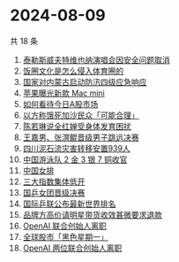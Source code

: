 # 2024-08-09

共 18 条

<!-- BEGIN -->
<!-- 最后更新时间 Fri Aug 09 2024 14:13:00 GMT+0800 (China Standard Time) -->

1. [泰勒斯威夫特维也纳演唱会因安全问题取消](https://www.zhihu.com/search?q=%E6%B3%B0%E5%8B%92%E6%96%AF%E5%A8%81%E5%A4%AB%E7%89%B9%E7%BB%B4%E4%B9%9F%E7%BA%B3%E6%BC%94%E5%94%B1%E4%BC%9A%E5%9B%A0%E5%AE%89%E5%85%A8%E9%97%AE%E9%A2%98%E5%8F%96%E6%B6%88)
1. [饭圈文化是怎么侵入体育圈的](https://www.zhihu.com/search?q=%E9%A5%AD%E5%9C%88%E6%96%87%E5%8C%96%E6%98%AF%E6%80%8E%E4%B9%88%E4%BE%B5%E5%85%A5%E4%BD%93%E8%82%B2%E5%9C%88%E7%9A%84)
1. [国家对内蒙古启动防汛四级应急响应](https://www.zhihu.com/search?q=%E5%9B%BD%E5%AE%B6%E5%AF%B9%E5%86%85%E8%92%99%E5%8F%A4%E5%90%AF%E5%8A%A8%E9%98%B2%E6%B1%9B%E5%9B%9B%E7%BA%A7%E5%BA%94%E6%80%A5%E5%93%8D%E5%BA%94)
1. [苹果曝光新款 Mac mini](https://www.zhihu.com/search?q=%E8%8B%B9%E6%9E%9C%E6%9B%9D%E5%85%89%E6%96%B0%E6%AC%BE%20Mac%20mini)
1. [如何看待今日A股市场](https://www.zhihu.com/search?q=%E5%A6%82%E4%BD%95%E7%9C%8B%E5%BE%85%E4%BB%8A%E6%97%A5A%E8%82%A1%E5%B8%82%E5%9C%BA)
1. [以方称饿死加沙民众「可能合理」](https://www.zhihu.com/search?q=%E4%BB%A5%E6%96%B9%E7%A7%B0%E9%A5%BF%E6%AD%BB%E5%8A%A0%E6%B2%99%E6%B0%91%E4%BC%97%E3%80%8C%E5%8F%AF%E8%83%BD%E5%90%88%E7%90%86%E3%80%8D)
1. [陈若琳说全红婵受身体发育困扰](https://www.zhihu.com/search?q=%E9%99%88%E8%8B%A5%E7%90%B3%E8%AF%B4%E5%85%A8%E7%BA%A2%E5%A9%B5%E5%8F%97%E8%BA%AB%E4%BD%93%E5%8F%91%E8%82%B2%E5%9B%B0%E6%89%B0)
1. [王嘉男、张溟鲲晋级男子跳远决赛](https://www.zhihu.com/search?q=%E7%8E%8B%E5%98%89%E7%94%B7%E3%80%81%E5%BC%A0%E6%BA%9F%E9%B2%B2%E6%99%8B%E7%BA%A7%E7%94%B7%E5%AD%90%E8%B7%B3%E8%BF%9C%E5%86%B3%E8%B5%9B)
1. [四川泥石流灾害转移安置939人](https://www.zhihu.com/search?q=%E5%9B%9B%E5%B7%9D%E6%B3%A5%E7%9F%B3%E6%B5%81%E7%81%BE%E5%AE%B3%E8%BD%AC%E7%A7%BB%E5%AE%89%E7%BD%AE939%E4%BA%BA)
1. [中国游泳队 2 金 3 银 7 铜收官](https://www.zhihu.com/search?q=%E4%B8%AD%E5%9B%BD%E6%B8%B8%E6%B3%B3%E9%98%9F%202%20%E9%87%91%203%20%E9%93%B6%207%20%E9%93%9C%E6%94%B6%E5%AE%98)
1. [中国女排](https://www.zhihu.com/search?q=%E4%B8%AD%E5%9B%BD%E5%A5%B3%E6%8E%92)
1. [三大指数集体低开](https://www.zhihu.com/search?q=%E4%B8%89%E5%A4%A7%E6%8C%87%E6%95%B0%E9%9B%86%E4%BD%93%E4%BD%8E%E5%BC%80)
1. [国乒女团晋级决赛](https://www.zhihu.com/search?q=%E5%9B%BD%E4%B9%92%E5%A5%B3%E5%9B%A2%E6%99%8B%E7%BA%A7%E5%86%B3%E8%B5%9B)
1. [国际乒联公布最新世界排名](https://www.zhihu.com/search?q=%E5%9B%BD%E9%99%85%E4%B9%92%E8%81%94%E5%85%AC%E5%B8%83%E6%9C%80%E6%96%B0%E4%B8%96%E7%95%8C%E6%8E%92%E5%90%8D)
1. [品牌方高价请明星带货收效甚微要求退款](https://www.zhihu.com/search?q=%E5%93%81%E7%89%8C%E6%96%B9%E9%AB%98%E4%BB%B7%E8%AF%B7%E6%98%8E%E6%98%9F%E5%B8%A6%E8%B4%A7%E6%94%B6%E6%95%88%E7%94%9A%E5%BE%AE%E8%A6%81%E6%B1%82%E9%80%80%E6%AC%BE)
1. [OpenAI 联合创始人离职](https://www.zhihu.com/search?q=OpenAI%20%E8%81%94%E5%90%88%E5%88%9B%E5%A7%8B%E4%BA%BA%E7%A6%BB%E8%81%8C)
1. [全球股市「黑色星期一」](https://www.zhihu.com/search?q=%E5%85%A8%E7%90%83%E8%82%A1%E5%B8%82%E3%80%8C%E9%BB%91%E8%89%B2%E6%98%9F%E6%9C%9F%E4%B8%80%E3%80%8D)
1. [OpenAI 两位联合创始人离职](https://www.zhihu.com/search?q=OpenAI%20%E4%B8%A4%E4%BD%8D%E8%81%94%E5%90%88%E5%88%9B%E5%A7%8B%E4%BA%BA%E7%A6%BB%E8%81%8C)

<!-- END -->

